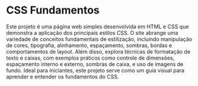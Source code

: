 # CSS Fundamentos

Este projeto é uma página web simples desenvolvida em HTML e CSS que demonstra a aplicação dos principais estilos CSS. O site abrange uma variedade de conceitos fundamentais de estilização, incluindo manipulação de cores, tipografia, alinhamento, espaçamento, sombras, bordas e comportamentos de layout. Além disso, explora técnicas de formatação de texto e caixas, com exemplos práticos como controle de dimensões, espaçamento interno e externo, sombras de caixa, e uso de imagens de fundo. Ideal para iniciantes, este projeto serve como um guia visual para aprender e entender os fundamentos do CSS.
